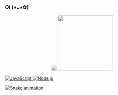 ### Oi (◕ᴗ◕✿)

<div>
<p align="center">

  <img src="https://discord.c99.nl/widget/theme-4/340626978313076747.png"/>
 
  <a href="https://github.com/rickjosee">
  <img height="180em" src="https://github-readme-stats.vercel.app/api?username=rickjosee&show_icons=true&theme=tokyonight&include_all_commits=true&count_private=true"/>
</p>
</div>

![JavaScript](https://img.shields.io/badge/-JavaScript-000000?style=for-the-badge&logo=javascript)
![Node.js](https://img.shields.io/badge/-Node.js-000000?style=for-the-badge&logo=node.js&logoColor=339933)

![Snake animation](https://github.com/rickjosee/rickjosee/blob/output/github-contribution-grid-snake.svg)
